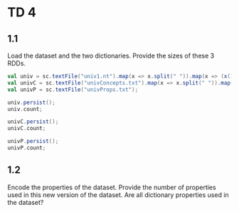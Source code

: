 # TD 4
## 1.1
Load the dataset and the two dictionaries. Provide the sizes of these 3 RDDs.

```scala
val univ = sc.textFile("univ1.nt").map(x => x.split(" ")).map(x => (x(1), x(0), x(2)));
val univC = sc.textFile("univConcepts.txt").map(x => x.split(" ")).map(x => (x(1), x(0).toLong));
val univP = sc.textFile("univProps.txt");

univ.persist();
univ.count;

univC.persist();
univC.count;

univP.persist();
univP.count;
```

## 1.2
Encode the properties of the dataset. Provide the number of properties used in this new version of the
dataset. Are all dictionary properties used in the dataset?

```scala

```